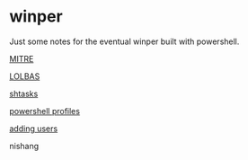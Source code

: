 # winper

Just some notes for the eventual winper built with powershell.

[MITRE](https://attack.mitre.org/tactics/TA0003/0)

[LOLBAS](https://github.com/api0cradle/LOLBAS)

[shtasks](https://blog.cobaltstrike.com/2013/11/09/schtasks-persistence-with-powershell-one-liners/)

[powershell profiles](https://www.red-gate.com/simple-talk/sysadmin/powershell/persistent-powershell-the-powershell-profile/)

[adding users](https://ethicalhackingguru.com/how-to-exploit-ms17-010-eternal-blue-without-metasploit/)

nishang
